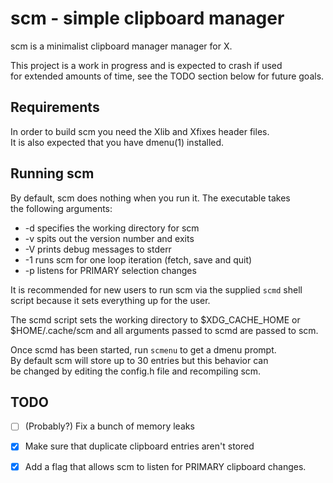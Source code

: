 # scm - simple clipboard manager

scm is a minimalist clipboard manager manager for X.

This project is a work in progress and is expected to crash if used\
for extended amounts of time, see the TODO section below for future goals.

## Requirements
In order to build scm you need the Xlib and Xfixes header files.\
It is also expected that you have dmenu(1) installed.

## Running scm
By default, scm does nothing when you run it. The executable takes\
the following arguments:

-   -d specifies the working directory for scm
-   -v spits out the version number and exits
-   -V prints debug messages to stderr
-   -1 runs scm for one loop iteration (fetch, save and quit)
-   -p listens for PRIMARY selection changes

It is recommended for new users to run scm via the supplied `scmd` shell\
script because it sets everything up for the user.

The scmd script sets the working directory to \$XDG_CACHE_HOME or\
\$HOME/.cache/scm and all arguments passed to scmd are passed to scm.

Once scmd has been started, run `scmenu` to get a dmenu prompt.\
By default scm will store up to 30 entries but this behavior can\
be changed by editing the config.h file and recompiling scm.


## TODO
- [ ] (Probably?) Fix a bunch of memory leaks
- [x] Make sure that duplicate clipboard entries aren't stored
- [x] Add a flag that allows scm to listen for PRIMARY clipboard changes.

